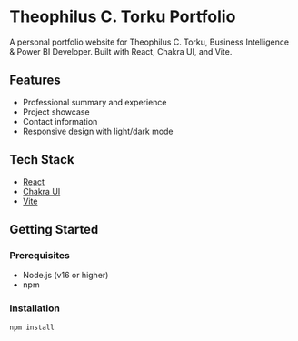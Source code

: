# Theophilus C. Torku Portfolio

A personal portfolio website for Theophilus C. Torku, Business Intelligence & Power BI Developer. Built with React, Chakra UI, and Vite.

## Features

- Professional summary and experience
- Project showcase
- Contact information
- Responsive design with light/dark mode

## Tech Stack

- [React](https://react.dev/)
- [Chakra UI](https://chakra-ui.com/)
- [Vite](https://vitejs.dev/)

## Getting Started

### Prerequisites

- Node.js (v16 or higher)
- npm

### Installation

```sh
npm install
```
